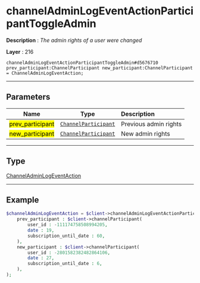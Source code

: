 # channelAdminLogEventActionParticipantToggleAdmin

**Description** : *The admin rights of a user were changed*

**Layer** : 216

```tl
channelAdminLogEventActionParticipantToggleAdmin#d5676710 prev_participant:ChannelParticipant new_participant:ChannelParticipant = ChannelAdminLogEventAction;
```

---

## Parameters

| Name | Type | Description |
| :---: | :---: | :--- |
| <mark>prev_participant</mark> | [`ChannelParticipant`](type/ChannelParticipant) | Previous admin rights |
| <mark>new_participant</mark> | [`ChannelParticipant`](type/ChannelParticipant) | New admin rights |

---

## Type

[ChannelAdminLogEventAction](type/ChannelAdminLogEventAction)

---

## Example

```php
$channelAdminLogEventAction = $client->channelAdminLogEventActionParticipantToggleAdmin(
	prev_participant : $client->channelParticipant(
		user_id : -111174758508994205,
		date : 19,
		subscription_until_date : 60,
	),
	new_participant : $client->channelParticipant(
		user_id : -2801582382482864106,
		date : 27,
		subscription_until_date : 6,
	),
);
```